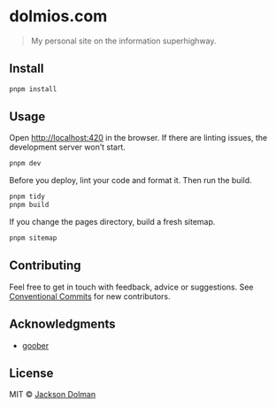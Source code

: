 # dolmios.com

> My personal site on the information superhighway.

## Install

```sh
pnpm install
```

## Usage

Open [http://localhost:420](http://localhost:420) in the browser. If there are linting issues, the development server won’t start.

```sh
pnpm dev
```

Before you deploy, lint your code and format it. Then run the build.

```sh
pnpm tidy
pnpm build
```

If you change the pages directory, build a fresh sitemap.

```sh
pnpm sitemap
```

## Contributing

Feel free to get in touch with feedback, advice or suggestions. See [Conventional Commits](https://gist.github.com/dolmios/0e33c579a500d87fc6f44df6cde97259) for new contributors.

## Acknowledgments

- [goober](https://github.com/cristianbote/goober)

## License

MIT © [Jackson Dolman](https://github.com/dolmios)
